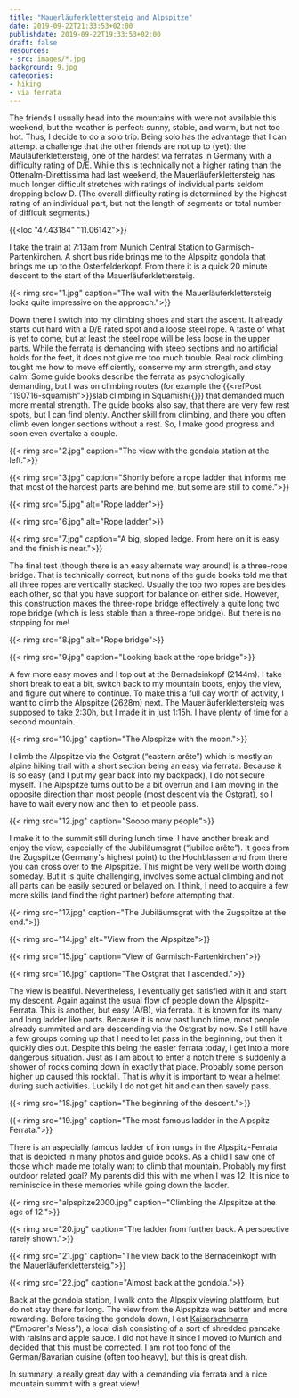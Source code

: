 ```yaml
---
title: "Mauerläuferklettersteig and Alpspitze"
date: 2019-09-22T21:33:53+02:00
publishdate: 2019-09-22T19:33:53+02:00
draft: false
resources:
- src: images/*.jpg
background: 9.jpg
categories:
- hiking
- via ferrata
---
```


The friends I usually head into the mountains with were not available this
weekend, but the weather is perfect: sunny, stable, and warm, but not too hot.
Thus, I decide to do a solo trip. Being solo has the advantage that I can
attempt a challenge that the other friends are not up to (yet): the
Mauläuferklettersteig, one of the hardest via ferratas in Germany with
a difficulty rating of D/E. While this is technically not a higher rating than
the Ottenalm-Direttissima had last weekend, the Mauerläuferklettersteig has much
longer difficult stretches with ratings of individual parts seldom dropping
below D. (The overall difficulty rating is determined by the highest rating of
an individual part, but not the length of segments or total number of difficult
segments.)

{{<loc "47.43184" "11.06142">}}

I take the train at 7:13am from Munich Central Station to
Garmisch-Partenkirchen. A short bus ride brings me to the Alpspitz gondola that
brings me up to the Osterfelderkopf. From there it is a quick 20 minute descent
to the start of the Mauerläuferklettersteig.

{{< rimg src="1.jpg" caption="The wall with the Mauerläuferklettersteig looks quite impressive on the approach.">}}

Down there I switch into my climbing shoes and start the ascent. It already
starts out hard with a D/E rated spot and a loose steel rope. A taste of what is
yet to come, but at least the steel rope will be less loose in the upper parts.
While the ferrata is demanding with steep sections and no artificial holds for
the feet, it does not give me too much trouble. Real rock climbing tought me how
to move efficiently, conserve my arm strength, and stay calm. Some guide books
describe the ferrata as psychologically demanding, but I was on climbing routes
(for example the {{<refPost "190716-squamish">}}slab climbing in
Squamish{{</refPost>}}) that demanded much more mental strength. The guide books
also say, that there are very few rest spots, but I can find plenty. Another
skill from climbing, and there you often climb even longer sections without
a rest. So, I make good progress and soon even overtake a couple.

{{< rimg src="2.jpg" caption="The view with the gondala station at the left.">}}

{{< rimg src="3.jpg" caption="Shortly before a rope ladder that informs me that most of the hardest parts are behind me, but some are still to come.">}}

{{< rimg src="5.jpg" alt="Rope ladder">}}

{{< rimg src="6.jpg" alt="Rope ladder">}}

{{< rimg src="7.jpg" caption="A big, sloped ledge. From here on it is easy and the finish is near.">}}

The final test (though there is an easy alternate way around) is a three-rope
bridge. That is technically correct, but none of the guide books told me that
all three ropes are vertically stacked. Usually the top two ropes are besides
each other, so that you have support for balance on either side. However, this
construction makes the three-rope bridge effectively a quite long two rope
bridge (which is less stable than a three-rope bridge). But there is no stopping
for me!

{{< rimg src="8.jpg" alt="Rope bridge">}}

{{< rimg src="9.jpg" caption="Looking back at the rope bridge">}}

A few more easy moves and I top out at the Bernadeinkopf (2144m). I take short
break to eat a bit, switch back to my mountain boots, enjoy the view, and figure
out where to continue. To make this a full day worth of activity, I want to
climb the Alpspitze (2628m) next. The Mauerläuferklettersteig was supposed to
take 2:30h, but I made it in just 1:15h. I have plenty of time for a second
mountain.

{{< rimg src="10.jpg" caption="The Alpspitze with the moon.">}}

I climb the Alpspitze via the Ostgrat (“eastern arête”) which is mostly an
alpine hiking trail with a short section being an easy via ferrata. Because it
is so easy (and I put my gear back into my backpack), I do not secure myself.
The Alpspitze turns out to be a bit overrun and I am moving in the opposite
direction than most people (most descent via the Ostgrat), so I have to wait
every now and then to let people pass.

{{< rimg src="12.jpg" caption="Soooo many people">}}

I make it to the summit still during lunch time. I have another break and enjoy
the view, especially of the Jubiläumsgrat (“jubilee arête”). It goes from the
Zugspitze (Germany's highest point) to the Hochblassen and from there you can
cross over to the Alpspitze. This might be very well be worth doing someday. But
it is quite challenging, involves some actual climbing and not all parts can be
easily secured or belayed on. I think, I need to acquire a few more skills (and
find the right partner) before attempting that.

{{< rimg src="17.jpg" caption="The Jubiläumsgrat with the Zugspitze at the end.">}}

{{< rimg src="14.jpg" alt="View from the Alpspitze">}}

{{< rimg src="15.jpg" caption="View of Garmisch-Partenkirchen">}}

{{< rimg src="16.jpg" caption="The Ostgrat that I ascended.">}}

The view is beatiful. Nevertheless, I eventually get satisfied with it and start
my descent. Again against the usual flow of people down the Alpspitz-Ferrata.
This is another, but easy (A/B), via ferrata. It is known for its many and long
ladder like parts. Because it is now past lunch time, most people already
summited and are descending via the Ostgrat by now. So I still have a few groups
coming up that I need to let pass in the beginning, but then it quickly dies
out. Despite this being the easier ferrata today, I get into a more dangerous
situation. Just as I am about to enter a notch there is suddenly a shower of
rocks coming down in exactly that place. Probably some person higher up caused
this rockfall. That is why it is important to wear a helmet during such
activities. Luckily I do not get hit and can then savely pass.

{{< rimg src="18.jpg" caption="The beginning of the descent.">}}

{{< rimg src="19.jpg" caption="The most famous ladder in the Alpspitz-Ferrata.">}}

There is an aspecially famous ladder of iron rungs in the Alpspitz-Ferrata that
is depicted in many photos and guide books. As a child I saw one of those which
made me totally want to climb that mountain. Probably my first outdoor related
goal? My parents did this with me when I was 12. It is nice to reminiscice in
these memories while going down the ladder.

{{< rimg src="alpspitze2000.jpg" caption="Climbing the Alpspitze at the age of 12.">}}

{{< rimg src="20.jpg" caption="The ladder from further back. A perspective rarely shown.">}}

{{< rimg src="21.jpg" caption="The view back to the Bernadeinkopf with the Mauerläuferklettersteig.">}}

{{< rimg src="22.jpg" caption="Almost back at the gondola.">}}

Back at the gondola station, I walk onto the Alpspix viewing plattform, but do
not stay there for long. The view from the Alpspitze was better and more
rewarding. Before taking the gondola down, I eat
[Kaiserschmarrn](https://en.wikipedia.org/wiki/Kaiserschmarrn) (“Emporer's
Mess”), a local dish consisting of a sort of shredded pancake with raisins and
apple sauce. I did not have it since I moved to Munich and decided that this
must be corrected. I am not too fond of the German/Bavarian cuisine (often too
heavy), but this is great dish.

In summary, a really great day with a demanding via ferrata and a nice mountain
summit with a great view!
